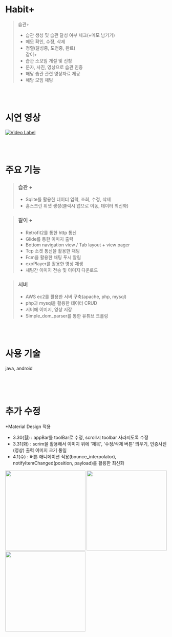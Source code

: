 # Habit+
>습관+
>- 습관 생성 및 습관 달성 여부 체크(+메모 남기기)
>- 메모 확인, 수정, 삭제
>- 정렬(달성중, 도전중, 완료)  
>같이+ 
>- 습관 소모임 개설 및 신청
>- 문자, 사진, 영상으로 습관 인증
>- 해당 습관 관련 영상자료 제공
>- 해당 모임 채팅

<br><br> 
  
# 시연 영상  

[![Video Label](http://img.youtube.com/vi/_kWLNbJiGYU/0.jpg)](https://www.youtube.com/watch?v=_kWLNbJiGYU)


<br><br>
    
# 주요 기능

>### 습관 +
>- Sqlite를 활용한 데이터 입력, 조회, 수정, 삭제
>- 홈스크린 위젯 생성(클릭시 앱으로 이동, 데이터 최신화)


>### 같이 +
>- Retrofit2를 통한 http 통신 
>- Glide를 통한 이미지 출력
>- Bottom navigation view / Tab layout + view pager
>- Tcp 소켓 통신을 활용한 채팅
>- Fcm을 활용한 채팅 푸시 알림
>- exoPlayer를 활용한 영상 재생
>- 채팅간 이미지 전송 및 이미지 다운로드


>### 서버
>- AWS ec2를 활용한 서버 구축(apache, php, mysql)
>- php과 mysql을 활용한 데이터 CRUD
>- 서버에 이미지, 영상 저장
>- Simple_dom_parser를 통한 유튜브 크롤링



<br><br>
    
# 사용 기술
java, android

<br><br><br>

# 추가 수정  
*Material Design 적용  
- 3.30(월) : appBar를 toolBar로 수정, scroll시 toolbar 사라지도록 수정
- 3.31(화) : scrim을 활용해서 이미지 위에 '제목', '수정/삭제 버튼' 띄우기, 인증사진(영상) 출력 이미지 크기 통일
- 4.1(수) : 버튼 애니메이션 적용(bounce_interpolator), notifyItemChanged(position, payload)를 활용한 최신화
<div>
  <img width="250" src="https://user-images.githubusercontent.com/62230118/77988044-58a7e000-7356-11ea-9d54-b9782641f8c2.gif">
  <img width="250" src="https://user-images.githubusercontent.com/62230118/77988377-2f3b8400-7357-11ea-86f6-a9c6273481cc.jpg">
  <img width="250" src="https://user-images.githubusercontent.com/62230118/78099000-99b5f800-741b-11ea-83a2-34ec802f3301.gif">
</div>


